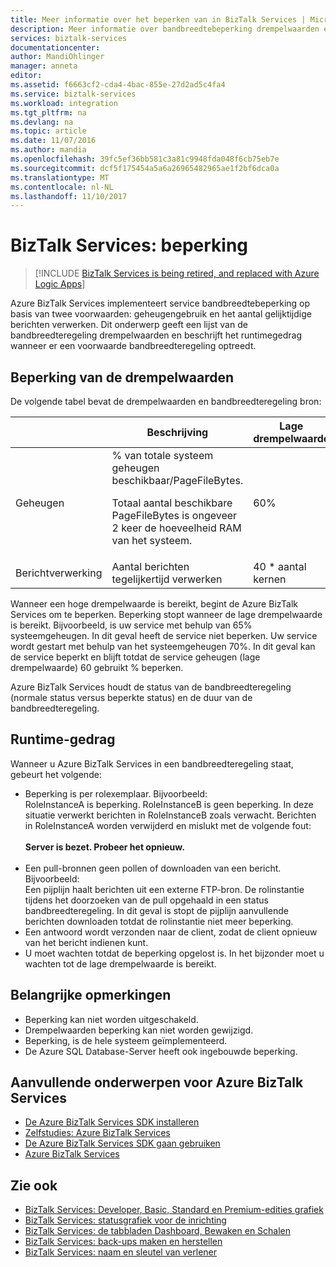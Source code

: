 ```yaml
---
title: Meer informatie over het beperken van in BizTalk Services | Microsoft Docs
description: Meer informatie over bandbreedtebeperking drempelwaarden en de resulterende gedrag van de runtime voor BizTalk Services. Bandbreedtebeperking is gebaseerd op het gebruik van geheugen en het aantal berichten. MABS, WABS
services: biztalk-services
documentationcenter: 
author: MandiOhlinger
manager: anneta
editor: 
ms.assetid: f6663cf2-cda4-4bac-855e-27d2ad5c4fa4
ms.service: biztalk-services
ms.workload: integration
ms.tgt_pltfrm: na
ms.devlang: na
ms.topic: article
ms.date: 11/07/2016
ms.author: mandia
ms.openlocfilehash: 39fc5ef36bb581c3a81c9948fda048f6cb75eb7e
ms.sourcegitcommit: dcf5f175454a5a6a26965482965ae1f2bf6dca0a
ms.translationtype: MT
ms.contentlocale: nl-NL
ms.lasthandoff: 11/10/2017
---
```

# <a name="biztalk-services-throttling"></a>BizTalk Services: beperking

> [!INCLUDE [BizTalk Services is being retired, and replaced with Azure Logic Apps](../../includes/biztalk-services-retirement.md)]

Azure BizTalk Services implementeert service bandbreedtebeperking op basis van twee voorwaarden: geheugengebruik en het aantal gelijktijdige berichten verwerken. Dit onderwerp geeft een lijst van de bandbreedteregeling drempelwaarden en beschrijft het runtimegedrag wanneer er een voorwaarde bandbreedteregeling optreedt.

## <a name="throttling-thresholds"></a>Beperking van de drempelwaarden
De volgende tabel bevat de drempelwaarden en bandbreedteregeling bron:

|  | Beschrijving | Lage drempelwaarde | Hoge drempelwaarde |
| --- | --- | --- | --- |
| Geheugen |% van totale systeem geheugen beschikbaar/PageFileBytes. <p><p>Totaal aantal beschikbare PageFileBytes is ongeveer 2 keer de hoeveelheid RAM van het systeem. |60% |70% |
| Berichtverwerking |Aantal berichten tegelijkertijd verwerken |40 * aantal kernen |100 * aantal kernen |

Wanneer een hoge drempelwaarde is bereikt, begint de Azure BizTalk Services om te beperken. Beperking stopt wanneer de lage drempelwaarde is bereikt. Bijvoorbeeld, is uw service met behulp van 65% systeemgeheugen. In dit geval heeft de service niet beperken. Uw service wordt gestart met behulp van het systeemgeheugen 70%. In dit geval kan de service beperkt en blijft totdat de service geheugen (lage drempelwaarde) 60 gebruikt % beperken.

Azure BizTalk Services houdt de status van de bandbreedteregeling (normale status versus beperkte status) en de duur van de bandbreedteregeling.

## <a name="runtime-behavior"></a>Runtime-gedrag
Wanneer u Azure BizTalk Services in een bandbreedteregeling staat, gebeurt het volgende:

* Beperking is per rolexemplaar. Bijvoorbeeld:<br/>
  RoleInstanceA is beperking. RoleInstanceB is geen beperking. In deze situatie verwerkt berichten in RoleInstanceB zoals verwacht. Berichten in RoleInstanceA worden verwijderd en mislukt met de volgende fout:<br/><br/>
  **Server is bezet. Probeer het opnieuw.**<br/><br/>
* Een pull-bronnen geen pollen of downloaden van een bericht. Bijvoorbeeld:<br/>
  Een pijplijn haalt berichten uit een externe FTP-bron. De rolinstantie tijdens het doorzoeken van de pull opgehaald in een status bandbreedteregeling. In dit geval is stopt de pijplijn aanvullende berichten downloaden totdat de rolinstantie niet meer beperking.
* Een antwoord wordt verzonden naar de client, zodat de client opnieuw van het bericht indienen kunt.
* U moet wachten totdat de beperking opgelost is. In het bijzonder moet u wachten tot de lage drempelwaarde is bereikt.

## <a name="important-notes"></a>Belangrijke opmerkingen
* Beperking kan niet worden uitgeschakeld.
* Drempelwaarden beperking kan niet worden gewijzigd.
* Beperking, is de hele systeem geïmplementeerd.
* De Azure SQL Database-Server heeft ook ingebouwde beperking.

## <a name="additional-azure-biztalk-services-topics"></a>Aanvullende onderwerpen voor Azure BizTalk Services
* [De Azure BizTalk Services SDK installeren](http://go.microsoft.com/fwlink/p/?LinkID=241589)<br/>
* [Zelfstudies: Azure BizTalk Services](http://go.microsoft.com/fwlink/p/?LinkID=236944)<br/>
* [De Azure BizTalk Services SDK gaan gebruiken](http://go.microsoft.com/fwlink/p/?LinkID=302335)<br/>
* [Azure BizTalk Services](http://go.microsoft.com/fwlink/p/?LinkID=303664)<br/>

## <a name="see-also"></a>Zie ook
* [BizTalk Services: Developer, Basic, Standard en Premium-edities grafiek](http://go.microsoft.com/fwlink/p/?LinkID=302279)<br/>
* [BizTalk Services: statusgrafiek voor de inrichting](http://go.microsoft.com/fwlink/p/?LinkID=329870)<br/>
* [BizTalk Services: de tabbladen Dashboard, Bewaken en Schalen](http://go.microsoft.com/fwlink/p/?LinkID=302281)<br/>
* [BizTalk Services: back-ups maken en herstellen](http://go.microsoft.com/fwlink/p/?LinkID=329873)<br/>
* [BizTalk Services: naam en sleutel van verlener](http://go.microsoft.com/fwlink/p/?LinkID=303941)<br/>

